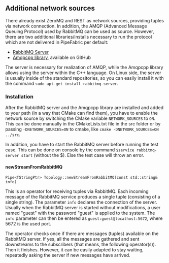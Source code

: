 ## Additional network sources ##

There already exist ZeroMQ and REST as network sources, providing tuples via network connection. 
In addition, the AMQP (Advanced Message Queuing Protocol) used by RabbitMQ can be used as source. 
However, there are two additional libraries/installs necessary to run the protocol which are not 
delivered in PipeFabric per default: 

 + [RabbitMQ Server](https://www.rabbitmq.com/download.html)
 + [Amqpcpp library](https://github.com/akalend/amqpcpp), available on GitHub

The server is necessary for realization of AMQP, while the Amqpcpp library allows using the server 
within the C++ language. On Linux side, the server is usually inside of the standard repositories, 
so you can easily install it with the command `sudo apt-get install rabbitmq-server`.


### Installation ###

After the RabbitMQ server and the Amqpcpp library are installed and added to your path (in a way 
that CMake can find them), you have to enable the network source by switching the CMake variable 
`NETWORK_SOURCES` to `ON`. This can be done manually in the CMakeLists.txt file in the src folder 
or by passing `-DNETWORK_SOURCES=ON` to cmake, like `cmake -DNETWORK_SOURCES=ON ../src`.

In addition, you have to start the RabbitMQ server before running the test case. This can be done 
on console by the command `$service rabbitmq-server start` (without the $). Else the test case 
will throw an error.


#### newStreamFromRabbitMQ ####

`Pipe<TStringPtr> Topology::newStreamFromRabbitMQ(const std::string& info)`

This is an operator for receiving tuples via RabbitMQ. Each incoming message of the RabbitMQ 
service produces a single tuple (consisting of a single string). The parameter `info` declares the 
connection of the server. Usually when the RabbitMQ server is started without modifications, a 
user named "guest" with the password "guest" is applied to the system. The `info` parameter can 
then be entered as `guest:guest@localhost:5672`, where 5672 is the used port.

The operator checks once if there are messages (tuples) available on the RabbitMQ server. If yes, 
all the messages are gathered and sent downstreams to the subscribers (that means, the following 
operator(s)). Then it finishes. However, it can be easily adapted to stay waiting, repeatedly 
asking the server if new messages have arrived.

